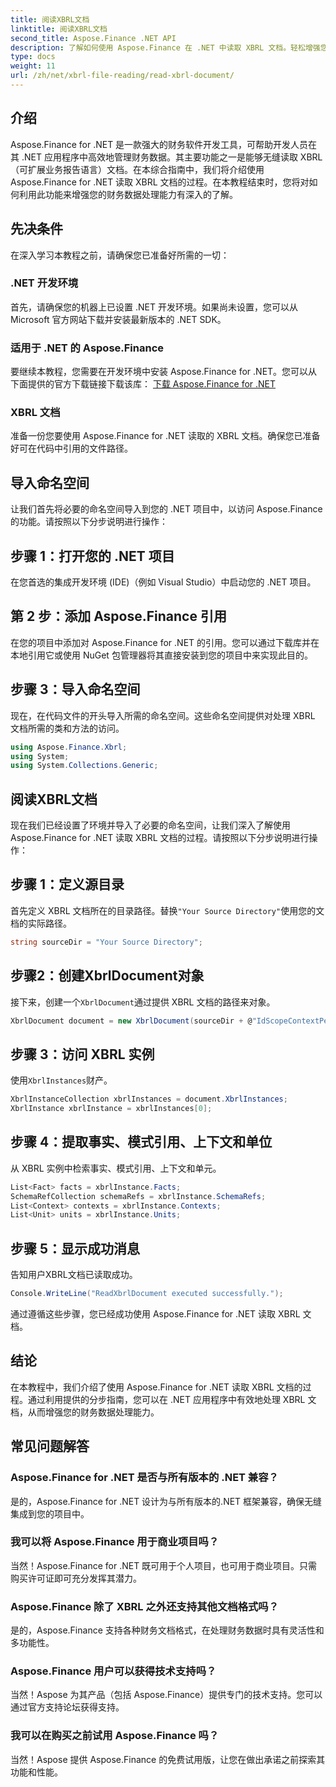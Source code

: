 ```yaml
---
title: 阅读XBRL文档
linktitle: 阅读XBRL文档
second_title: Aspose.Finance .NET API
description: 了解如何使用 Aspose.Finance 在 .NET 中读取 XBRL 文档。轻松增强您的财务数据处理能力。#Aspose #Finance #XBRL
type: docs
weight: 11
url: /zh/net/xbrl-file-reading/read-xbrl-document/
---
```

## 介绍
Aspose.Finance for .NET 是一款强大的财务软件开发工具，可帮助开发人员在其 .NET 应用程序中高效地管理财务数据。其主要功能之一是能够无缝读取 XBRL（可扩展业务报告语言）文档。在本综合指南中，我们将介绍使用 Aspose.Finance for .NET 读取 XBRL 文档的过程。在本教程结束时，您将对如何利用此功能来增强您的财务数据处理能力有深入的了解。
## 先决条件
在深入学习本教程之前，请确保您已准备好所需的一切：
### .NET 开发环境
首先，请确保您的机器上已设置 .NET 开发环境。如果尚未设置，您可以从 Microsoft 官方网站下载并安装最新版本的 .NET SDK。
### 适用于 .NET 的 Aspose.Finance
要继续本教程，您需要在开发环境中安装 Aspose.Finance for .NET。您可以从下面提供的官方下载链接下载该库：
[下载 Aspose.Finance for .NET](https://releases.aspose.com/finance/net/)
### XBRL 文档
准备一份您要使用 Aspose.Finance for .NET 读取的 XBRL 文档。确保您已准备好可在代码中引用的文件路径。
## 导入命名空间
让我们首先将必要的命名空间导入到您的 .NET 项目中，以访问 Aspose.Finance 的功能。请按照以下分步说明进行操作：
## 步骤 1：打开您的 .NET 项目
在您首选的集成开发环境 (IDE)（例如 Visual Studio）中启动您的 .NET 项目。
## 第 2 步：添加 Aspose.Finance 引用
在您的项目中添加对 Aspose.Finance for .NET 的引用。您可以通过下载库并在本地引用它或使用 NuGet 包管理器将其直接安装到您的项目中来实现此目的。
## 步骤 3：导入命名空间
现在，在代码文件的开头导入所需的命名空间。这些命名空间提供对处理 XBRL 文档所需的类和方法的访问。
```csharp
using Aspose.Finance.Xbrl;
using System;
using System.Collections.Generic;
```
## 阅读XBRL文档
现在我们已经设置了环境并导入了必要的命名空间，让我们深入了解使用 Aspose.Finance for .NET 读取 XBRL 文档的过程。请按照以下分步说明进行操作：
## 步骤 1：定义源目录
首先定义 XBRL 文档所在的目录路径。替换`"Your Source Directory"`使用您的文档的实际路径。
```csharp
string sourceDir = "Your Source Directory";
```
## 步骤2：创建XbrlDocument对象
接下来，创建一个`XbrlDocument`通过提供 XBRL 文档的路径来对象。
```csharp
XbrlDocument document = new XbrlDocument(sourceDir + @"IdScopeContextPeriodStartAfterEnd.xml");
```
## 步骤 3：访问 XBRL 实例
使用`XbrlInstances`财产。
```csharp
XbrlInstanceCollection xbrlInstances = document.XbrlInstances;
XbrlInstance xbrlInstance = xbrlInstances[0];
```
## 步骤 4：提取事实、模式引用、上下文和单位
从 XBRL 实例中检索事实、模式引用、上下文和单元。
```csharp
List<Fact> facts = xbrlInstance.Facts;
SchemaRefCollection schemaRefs = xbrlInstance.SchemaRefs;
List<Context> contexts = xbrlInstance.Contexts;
List<Unit> units = xbrlInstance.Units;
```
## 步骤 5：显示成功消息
告知用户XBRL文档已读取成功。
```csharp
Console.WriteLine("ReadXbrlDocument executed successfully.");
```
通过遵循这些步骤，您已经成功使用 Aspose.Finance for .NET 读取 XBRL 文档。
## 结论
在本教程中，我们介绍了使用 Aspose.Finance for .NET 读取 XBRL 文档的过程。通过利用提供的分步指南，您可以在 .NET 应用程序中有效地处理 XBRL 文档，从而增强您的财务数据处理能力。
## 常见问题解答
### Aspose.Finance for .NET 是否与所有版本的 .NET 兼容？
是的，Aspose.Finance for .NET 设计为与所有版本的.NET 框架兼容，确保无缝集成到您的项目中。
### 我可以将 Aspose.Finance 用于商业项目吗？
当然！Aspose.Finance for .NET 既可用于个人项目，也可用于商业项目。只需购买许可证即可充分发挥其潜力。
### Aspose.Finance 除了 XBRL 之外还支持其他文档格式吗？
是的，Aspose.Finance 支持各种财务文档格式，在处理财务数据时具有灵活性和多功能性。
### Aspose.Finance 用户可以获得技术支持吗？
当然！Aspose 为其产品（包括 Aspose.Finance）提供专门的技术支持。您可以通过官方支持论坛获得支持。
### 我可以在购买之前试用 Aspose.Finance 吗？
当然！Aspose 提供 Aspose.Finance 的免费试用版，让您在做出承诺之前探索其功能和性能。